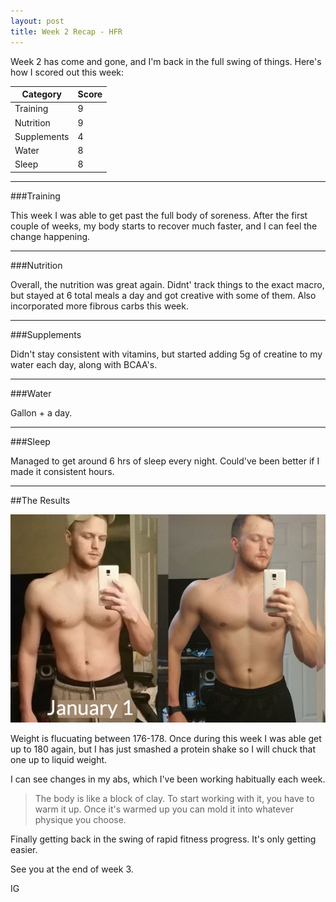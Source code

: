 ```yaml
---
layout: post
title: Week 2 Recap - HFR 
---
```


Week 2 has come and gone, and I'm back in the full swing of things. Here's how I scored out this week:

<table>
<thead>
<th>Category</th>
<th>Score</th>
</thead>
<tbody>
<tr>
<td>Training</td>
<td>9</td>
</tr>
<tr>
<td>Nutrition</td>
<td>9</td>
</tr>
<tr>
<td>Supplements</td>
<td>4</td>
</tr>
<tr>
<td>Water</td>
<td>8</td>
</tr>
<tr>
<td>Sleep</td>
<td>8</td>
</tr>
</tbody>
</table>

---

###Training

This week I was able to get past the full body of soreness. After the first couple of weeks, my body starts to recover much faster, and I can feel the change happening.

---


###Nutrition

Overall, the nutrition was great again. Didnt' track things to the exact macro, but stayed at 6 total meals a day and got creative with some of them. Also incorporated more fibrous carbs this week.


---

###Supplements

Didn't stay consistent with vitamins, but started adding 5g of creatine to my water each day, along with BCAA's.


---


###Water

Gallon + a day.

---

###Sleep

Managed to get around 6 hrs of sleep every night. Could've been better if I made it consistent hours.

---

##The Results

<img src="/img/week-2.jpg">

Weight is flucuating between 176-178. Once during this week I was able get up to 180 again, but I has just smashed a protein shake so I will chuck that one up to liquid weight.

I can see changes in my abs, which I've been working habitually each week.

> The body is like a block of clay. To start working with it, you have to warm it up. Once it's warmed up you can mold it into whatever physique you choose.

Finally getting back in the swing of rapid fitness progress. It's only getting easier.

See you at the end of week 3.

IG
